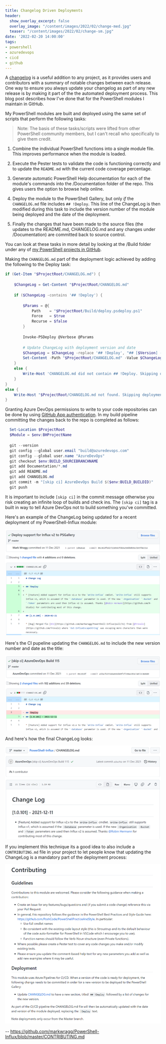 ```yaml
---
title: Changelog Driven Deployments
header:
  show_overlay_excerpt: false
  overlay_image: "/content/images/2022/02/change-med.jpg"
  teaser: "/content/images/2022/02/change-sm.jpg"
date: '2022-02-20 14:00:00'
tags:
- powershell
- azuredevops
- cicd
- github
---
```


A [changelog](https://keepachangelog.com/en/1.0.0/) is a useful addition to any project, as it provides users and contributors with a summary of notable changes between each release. One way to ensure you always update your changelog as part of any new release is by making it part of the the automated deployment process. This blog post describes how I've done that for the PowerShell modules I maintain in GitHub.

My PowerShell modules are built and deployed using the same set of scripts that perform the following tasks:

> Note: The basis of these tasks/scripts were lifted from other PowerShell community members, but I can't recall who specifically to give them credit.

1. Combine the individual PowerShell functions into a single module file. This improves performance when the module is loaded.

2. Execute the Pester tests to validate the code is functioning correctly and to update the `README.md` with the current code coverage percentage.

3. Generate automatic PowerShell Help documentation for each of the module's commands into the /Documentation folder of the repo. This gives users the option to browse help online.

4. Deploy the module to the PowerShell Gallery, but only _if_ the `CHANGELOG.md` file includes `## !Deploy`. This line of the ChangeLog is then modified during this task to include the version number of the module being deployed and the date of the deployment.

5. Finally the changes that have been made to the source files (the updates to the README.md, CHANGELOG.md and any changes under /Documentation) are committed back to source control.

You can look at these tasks in more detail by looking at the /Build folder under any of [my PowerShell projects in GitHub](https://github.com/markwragg/PowerShell-Influx/blob/master/Build).

Making the `CHANGELOG.md` part of the deployment logic achieved by adding the following to the Deploy task:

```powershell
if (Get-Item "$ProjectRoot/CHANGELOG.md") {
        
    $ChangeLog = Get-Content "$ProjectRoot/CHANGELOG.md"

    if ($ChangeLog -contains '## !Deploy') {

        $Params = @{
            Path    = "$ProjectRoot/Build/deploy.psdeploy.ps1"
            Force   = $true
            Recurse = $false
        }

        Invoke-PSDeploy @Verbose @Params

        # Update ChangeLog with deployment version and date
        $ChangeLog = $ChangeLog -replace '## !Deploy', "## [$Version] - $(Get-Date -Format 'yyyy-MM-dd')"
        Set-Content -Path "$ProjectRoot/CHANGELOG.md" -Value $ChangeLog
    }
    else {
        Write-Host 'CHANGELOG.md did not contain ## !Deploy. Skipping deployment.'
    }
}
else {
    Write-Host "$ProjectRoot/CHANGELOG.md not found. Skipping deployment."
}
```

Granting Azure DevOps permissions to write  to your code repositories can be done by using [GitHub App authentication](https://docs.microsoft.com/en-us/azure/devops/pipelines/repos/github?view=azure-devops&tabs=yaml#github-app-authentication). In my build pipeline committing the changes back to the repo is completed as follows:

```powershell
  Set-Location $ProjectRoot
  $Module = $env:BHProjectName

  git --version
  git config --global user.email "build@azuredevops.com"
  git config --global user.name "AzureDevOps"
  git checkout $env:BUILD_SOURCEBRANCHNAME
  git add Documentation/*.md
  git add README.md
  git add CHANGELOG.md
  git commit -m "[skip ci] AzureDevOps Build $($env:BUILD_BUILDID)"
  git push
```

It is important to include `[skip ci]` in the commit message otherwise you risk creating an infinite loop of builds and check ins. The `[skip ci]` tag is a built in way to tell Azure DevOps not to build something you've committed.

Here's an example of the ChangeLog being updated for a recent deployment of my PowerShell-Influx module:

![changelog deployment example commit](/content/images/2022/02/changelog-deploy-example.png)

Here's the CI pupeline updating the `CHANGELOG.md` to include the new version number and date as the title:

![changelog deployment example commit](/content/images/2022/02/changelog-deploy-example-2.png)

And here's how the final ChangeLog looks:

![changelog deployment example commit](/content/images/2022/02/changelog-deploy-example-3.png)

If you implement this technique its a good idea to also include a `CONTRIBUTING.md` file in your project to let people know that updating the ChangeLog is a mandatory part of the deployment process:

![changelog deployment example commit](/content/images/2022/02/contributing-example.png)

-- https://github.com/markwragg/PowerShell-Influx/blob/master/CONTRIBUTING.md